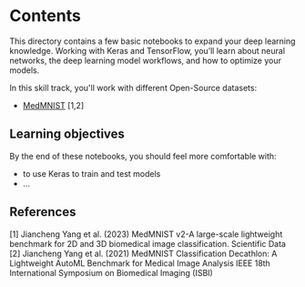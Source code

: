 # Contents

This directory contains a few basic notebooks to expand your deep learning knowledge. Working with Keras and TensorFlow, you’ll learn about neural networks, the deep learning model workflows, and how to optimize your models.

In this skill track, you'll work with different Open-Source datasets:
- [MedMNIST](https://medmnist.com/) [1,2]


## Learning objectives

By the end of these notebooks, you should feel more comfortable with:
- to use Keras to train and test models
- ...



## References
<a id="1">[1]</a>
Jiancheng Yang et al. (2023)
MedMNIST v2-A large-scale lightweight benchmark for 2D and 3D biomedical image classification.
Scientific Data
<a id="2">[2]</a> 
Jiancheng Yang et al. (2021)
MedMNIST Classification Decathlon: A Lightweight AutoML Benchmark for Medical Image Analysis
IEEE 18th International Symposium on Biomedical Imaging (ISBI)